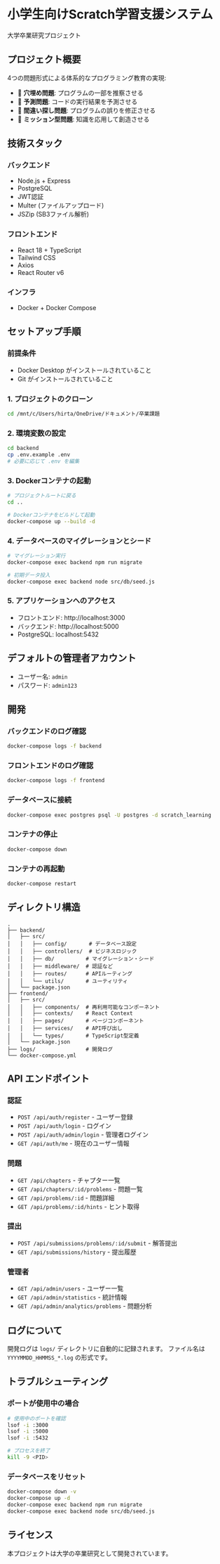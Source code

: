# 小学生向けScratch学習支援システム

大学卒業研究プロジェクト

## プロジェクト概要

4つの問題形式による体系的なプログラミング教育の実現:
- 📝 **穴埋め問題**: プログラムの一部を推察させる
- 🔮 **予測問題**: コードの実行結果を予測させる
- 🐛 **間違い探し問題**: プログラムの誤りを修正させる
- 🚀 **ミッション型問題**: 知識を応用して創造させる

## 技術スタック

### バックエンド
- Node.js + Express
- PostgreSQL
- JWT認証
- Multer (ファイルアップロード)
- JSZip (SB3ファイル解析)

### フロントエンド
- React 18 + TypeScript
- Tailwind CSS
- Axios
- React Router v6

### インフラ
- Docker + Docker Compose

## セットアップ手順

### 前提条件
- Docker Desktop がインストールされていること
- Git がインストールされていること

### 1. プロジェクトのクローン
```bash
cd /mnt/c/Users/hirta/OneDrive/ドキュメント/卒業課題
```

### 2. 環境変数の設定
```bash
cd backend
cp .env.example .env
# 必要に応じて .env を編集
```

### 3. Dockerコンテナの起動
```bash
# プロジェクトルートに戻る
cd ..

# Dockerコンテナをビルドして起動
docker-compose up --build -d
```

### 4. データベースのマイグレーションとシード
```bash
# マイグレーション実行
docker-compose exec backend npm run migrate

# 初期データ投入
docker-compose exec backend node src/db/seed.js
```

### 5. アプリケーションへのアクセス
- フロントエンド: http://localhost:3000
- バックエンド: http://localhost:5000
- PostgreSQL: localhost:5432

## デフォルトの管理者アカウント
- ユーザー名: `admin`
- パスワード: `admin123`

## 開発

### バックエンドのログ確認
```bash
docker-compose logs -f backend
```

### フロントエンドのログ確認
```bash
docker-compose logs -f frontend
```

### データベースに接続
```bash
docker-compose exec postgres psql -U postgres -d scratch_learning
```

### コンテナの停止
```bash
docker-compose down
```

### コンテナの再起動
```bash
docker-compose restart
```

## ディレクトリ構造

```
.
├── backend/
│   ├── src/
│   │   ├── config/       # データベース設定
│   │   ├── controllers/  # ビジネスロジック
│   │   ├── db/          # マイグレーション・シード
│   │   ├── middleware/  # 認証など
│   │   ├── routes/      # APIルーティング
│   │   └── utils/       # ユーティリティ
│   └── package.json
├── frontend/
│   ├── src/
│   │   ├── components/  # 再利用可能なコンポーネント
│   │   ├── contexts/    # React Context
│   │   ├── pages/       # ページコンポーネント
│   │   ├── services/    # API呼び出し
│   │   └── types/       # TypeScript型定義
│   └── package.json
├── logs/                # 開発ログ
└── docker-compose.yml
```

## API エンドポイント

### 認証
- `POST /api/auth/register` - ユーザー登録
- `POST /api/auth/login` - ログイン
- `POST /api/auth/admin/login` - 管理者ログイン
- `GET /api/auth/me` - 現在のユーザー情報

### 問題
- `GET /api/chapters` - チャプター一覧
- `GET /api/chapters/:id/problems` - 問題一覧
- `GET /api/problems/:id` - 問題詳細
- `GET /api/problems/:id/hints` - ヒント取得

### 提出
- `POST /api/submissions/problems/:id/submit` - 解答提出
- `GET /api/submissions/history` - 提出履歴

### 管理者
- `GET /api/admin/users` - ユーザー一覧
- `GET /api/admin/statistics` - 統計情報
- `GET /api/admin/analytics/problems` - 問題分析

## ログについて

開発ログは `logs/` ディレクトリに自動的に記録されます。
ファイル名は `YYYYMMDD_HHMMSS_*.log` の形式です。

## トラブルシューティング

### ポートが使用中の場合
```bash
# 使用中のポートを確認
lsof -i :3000
lsof -i :5000
lsof -i :5432

# プロセスを終了
kill -9 <PID>
```

### データベースをリセット
```bash
docker-compose down -v
docker-compose up -d
docker-compose exec backend npm run migrate
docker-compose exec backend node src/db/seed.js
```

## ライセンス

本プロジェクトは大学の卒業研究として開発されています。
